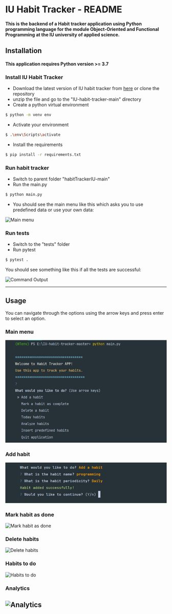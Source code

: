 IU Habit Tracker - README
====================================================================================    
**This is the backend of a Habit tracker application using Python programming language for the module Object-Oriented and 
Functional Programming at the IU university of applied science.**

## Installation

#### This application requires Python version >= 3.7

### Install IU Habit Tracker

- Download the latest version of IU habit tracker from 
[here](https://github.com/mohamadsolouki/IU-habit-tracker/archive/refs/heads/main.zip) or clone the repository 
- unzip the file and go to the "IU-habit-tracker-main" directory
- Create a python virtual environment

``` sh
$ python -m venv env
```

- Activate your environment

``` sh
$ .\env\Scripts\activate
```

- Install the requirements

``` sh
$ pip install -r requirements.txt
```

### Run habit tracker

- Switch to parent folder "habitTrackerIU-main"
- Run the main.py

``` sh
$ python main.py
```

- You should see the main menu like this which asks you to use predefined data or use your own data:

![Main menu](docs/success_start.png)

### Run tests

- Switch to the "tests" folder
- Run pytest

``` sh
$ pytest .
```

You should see something like this if all the tests are successful:

![Command Output](docs/success_test.png)

---
## Usage

You can navigate through the options using the arrow keys and press enter to select an option.

### Main menu

![Main menu](docs/main_menu.png)
 
### Add habit

![Add habit](docs/add_habit.png)

### Mark habit as done

![Mark habit as done](docs/mark_habit_done.png)

### Delete habits

![Delete habits](docs/delete_habits.png)

### Habits to do

![Habits to do](docs/habits_to_do.png)

### Analytics

![Analytics](docs/analytics.png)
---